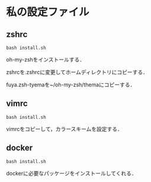 # 私の設定ファイル

## zshrc
```
bash install.sh
```

oh-my-zshをインストールする．

zshrcを.zshrcに変更してホームディレクトリにコピーする．

fuya.zsh-tyemaを~/oh-my-zsh/themaにコピーする．

## vimrc
```
bash install.sh
```

vimrcをコピーして，カラースキームを設定する．

## docker
```
bash install.sh
```

dockerに必要なパッケージをインストールしてくれる．

